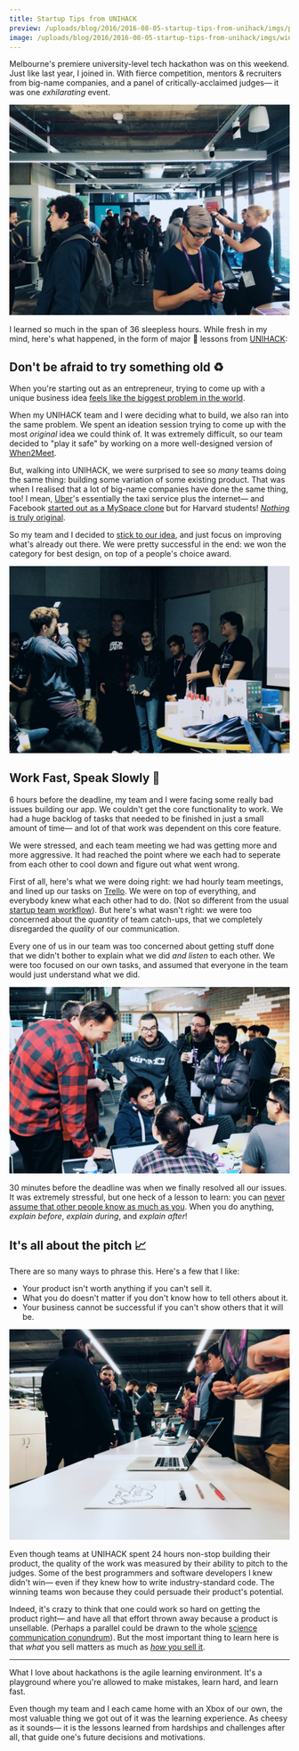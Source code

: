 ```yaml
---
title: Startup Tips from UNIHACK
preview: /uploads/blog/2016/2016-08-05-startup-tips-from-unihack/imgs/pitch.jpg
image: /uploads/blog/2016/2016-08-05-startup-tips-from-unihack/imgs/win.jpg
---
```


Melbourne's premiere university-level tech hackathon was on this weekend. Just like last year, I joined in. With fierce competition, mentors & recruiters from big-name companies, and a panel of critically-acclaimed judges— it was one _exhilarating_ event.

![](/uploads/blog/2016/2016-08-05-startup-tips-from-unihack/imgs/meet.jpg)

I learned so much in the span of 36 sleepless hours. While fresh in my mind, here's what happened, in the form of major 🔑 lessons from [UNIHACK](http://unihack.net):

## Don't be afraid to try something old ♻️

When you're starting out as an entrepreneur, trying to come up with a unique business idea [feels like the biggest problem in the world](https://www.quora.com/What-are-the-best-ways-to-generate-good-business-ideas).

When my UNIHACK team and I were deciding what to build, we also ran into the same problem. We spent an ideation session trying to come up with the most _original_ idea we could think of. It was extremely difficult, so our team decided to "play it safe" by working on a more well-designed version of [When2Meet](http://www.when2meet.com).

But, walking into UNIHACK, we were surprised to see so _many_ teams doing the same thing: building some variation of some existing product. That was when I realised that a lot of big-name companies have done the same thing, too! I mean, [Uber](http://uber.com)'s essentially the taxi service plus the internet— and Facebook [started out as a MySpace clone](http://www.businessinsider.com.au/how-facebook-was-founded-2010-3) but for Harvard students! [_Nothing_ is truly original](http://austinkleon.com/2010/02/10/25-quotes-to-help-you-steal-like-an-artist/).

So my team and I decided to [stick to our idea](https://github.com/cjmlgrto/busy), and just focus on improving what's already out there. We were pretty successful in the end: we won the category for best design, on top of a people's choice award.

![](/uploads/blog/2016/2016-08-05-startup-tips-from-unihack/imgs/win.jpg)

## Work Fast, Speak Slowly 💬

6 hours before the deadline, my team and I were facing some really bad issues building our app. We couldn't get the core functionality to work. We had a huge backlog of tasks that needed to be finished in just a small amount of time— and lot of that work was dependent on this core feature.

We were stressed, and each team meeting we had was getting more and more aggressive. It had reached the point where we each had to seperate from each other to cool down and figure out what went wrong.

First of all, here's what we were doing right: we had hourly team meetings, and lined up our tasks on [Trello](https://trello.com). We were on top of everything, and everybody knew what each other had to do. (Not so different from the usual [startup team workflow](https://www.producthunt.com/e/startup-toolkit)). But here's what wasn't right: we were too concerned about the _quantity_ of team catch-ups, that we completely disregarded the _quality_ of our communication.

Every one of us in our team was too concerned about getting stuff done that we didn't bother to explain what we did _and listen_ to each other. We were too focused on our own tasks, and assumed that everyone in the team would just understand what we did.

![](/uploads/blog/2016/2016-08-05-startup-tips-from-unihack/imgs/crowd.jpg)

30 minutes before the deadline was when we finally resolved all our issues. It was extremely stressful, but one heck of a lesson to learn: you can [never assume that other people know as much as you](http://sethgodin.typepad.com/seths_blog/2016/02/a-manifesto-for-small-teams-doing-important-work.html). When you do anything, _explain before_, _explain during_, and _explain after_!

## It's all about the pitch 📈

There are so many ways to phrase this. Here's a few that I like: 

- Your product isn't worth anything if you can't sell it.
- What you do doesn't matter if you don't know how to tell others about it.
- Your business cannot be successful if you can't show others that it will be.

![](/uploads/blog/2016/2016-08-05-startup-tips-from-unihack/imgs/pitch.jpg)

Even though teams at UNIHACK spent 24 hours non-stop building their product, the quality of the work was measured by their ability to pitch to the judges. Some of the best programmers and software developers I knew didn't win— even if they knew how to write industry-standard code. The winning teams won because they could persuade their product's potential.

Indeed, it's crazy to think that one could work so hard on getting the product right— and have all that effort thrown away because a product is unsellable. (Perhaps a parallel could be drawn to the whole [science communication conundrum](http://www.vox.com/2016/7/14/12016710/science-challeges-research-funding-peer-review-process)). But the most important thing to learn here is that _what_ you sell matters as much as [_how_ you sell it](https://twitter.com/ProductHuntKeys/status/759572796657766400).

---

What I love about hackathons is the agile learning environment. It's a playground where you're allowed to make mistakes, learn hard, and learn fast. 

Even though my team and I each came home with an Xbox of our own, the most valuable thing we got out of it was the learning experience. As cheesy as it sounds— it is the lessons learned from hardships and challenges after all, that guide one's future decisions and motivations.
